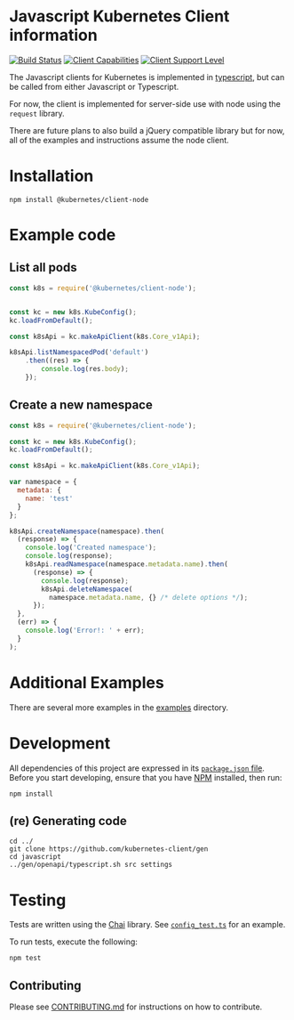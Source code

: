 # Javascript Kubernetes Client information

[![Build Status](https://travis-ci.org/kubernetes-client/javascript.svg?branch=master)](https://travis-ci.org/kubernetes-client/javascript)
[![Client Capabilities](https://img.shields.io/badge/Kubernetes%20client-Silver-blue.svg?style=flat&colorB=C0C0C0&colorA=306CE8)](http://bit.ly/kubernetes-client-capabilities-badge)
[![Client Support Level](https://img.shields.io/badge/kubernetes%20client-beta-green.svg?style=flat&colorA=306CE8)](http://bit.ly/kubernetes-client-support-badge)


The Javascript clients for Kubernetes is implemented in
[typescript](https://typescriptlang.org), but can be called from either
Javascript or Typescript.

For now, the client is implemented for server-side use with node
using the `request` library.

There are future plans to also build a jQuery compatible library but
for now, all of the examples and instructions assume the node client.

# Installation
```console
npm install @kubernetes/client-node
```

# Example code

## List all pods
```javascript
const k8s = require('@kubernetes/client-node');


const kc = new k8s.KubeConfig();
kc.loadFromDefault();

const k8sApi = kc.makeApiClient(k8s.Core_v1Api);

k8sApi.listNamespacedPod('default')
    .then((res) => {
        console.log(res.body);
    });
```

## Create a new namespace
```javascript
const k8s = require('@kubernetes/client-node');

const kc = new k8s.KubeConfig();
kc.loadFromDefault();

const k8sApi = kc.makeApiClient(k8s.Core_v1Api);

var namespace = {
  metadata: {
    name: 'test'
  }
};

k8sApi.createNamespace(namespace).then(
  (response) => {
    console.log('Created namespace');
    console.log(response);
    k8sApi.readNamespace(namespace.metadata.name).then(
      (response) => {
        console.log(response);
        k8sApi.deleteNamespace(
          namespace.metadata.name, {} /* delete options */);
      });
  },
  (err) => {
    console.log('Error!: ' + err);
  }
);
```

# Additional Examples
There are several more examples in the [examples](https://github.com/kubernetes-client/javascript/tree/master/examples) directory.

# Development

All dependencies of this project are expressed in its
[`package.json` file](package.json). Before you start developing, ensure
that you have [NPM](https://www.npmjs.com/) installed, then run:

```console
npm install
```

## (re) Generating code

```console
cd ../
git clone https://github.com/kubernetes-client/gen
cd javascript
../gen/openapi/typescript.sh src settings
```

# Testing

Tests are written using the [Chai](http://chaijs.com/) library. See
[`config_test.ts`](./src/config_test.ts) for an example.

To run tests, execute the following:

```console
npm test
```

## Contributing

Please see [CONTRIBUTING.md](CONTRIBUTING.md) for instructions on how to contribute.
